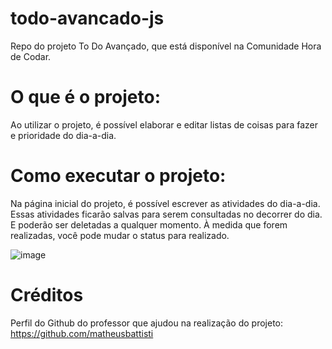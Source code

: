# todo-avancado-js
Repo do projeto To Do Avançado, que está disponível na Comunidade Hora de Codar.

# O que é o projeto:
Ao utilizar o projeto, é possível elaborar e editar listas de coisas para fazer e prioridade do dia-a-dia.

# Como executar o projeto:

Na página inicial do projeto, é possível escrever as atividades do dia-a-dia. Essas atividades ficarão salvas para serem consultadas no decorrer do dia. 
E poderão ser deletadas a qualquer momento. À medida que forem realizadas, você pode mudar o status para realizado.

![image](https://github.com/PriMascarenhas/todo-avancado-js/assets/96348318/a5008740-3c4b-4904-acd1-1e9a500dd74c)

# Créditos
Perfil do Github do professor que ajudou na realização do projeto: https://github.com/matheusbattisti
